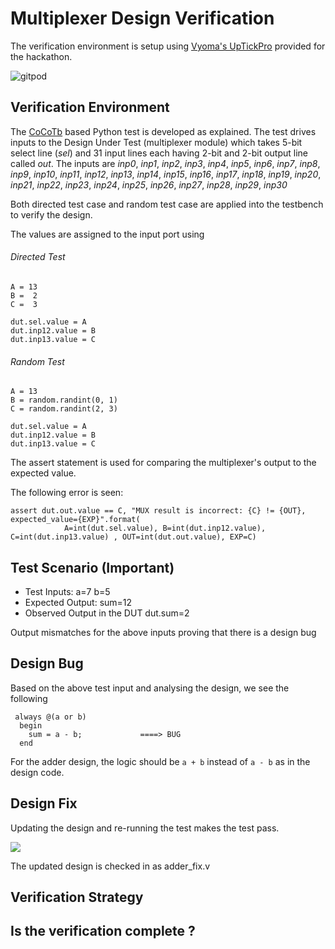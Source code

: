 # Multiplexer Design Verification

The verification environment is setup using [Vyoma's UpTickPro](https://vyomasystems.com) provided for the hackathon.

![gitpod](https://user-images.githubusercontent.com/109648435/180613473-845f1e64-34b7-48c8-a9ec-341590286967.png)

## Verification Environment

The [CoCoTb](https://www.cocotb.org/) based Python test is developed as explained. The test drives inputs to the Design Under Test (multiplexer module) which takes 5-bit select line (*sel*) and 31 input lines each having 2-bit and 2-bit output line called *out*. The inputs are *inp0*, *inp1*, *inp2*, *inp3*, *inp4*, *inp5*, *inp6*, *inp7*, *inp8*, *inp9*, *inp10*, *inp11*, *inp12*, *inp13*, *inp14*, *inp15*, *inp16*, *inp17*, *inp18*, *inp19*, *inp20*, *inp21*, *inp22*, *inp23*, *inp24*, *inp25*, *inp26*, *inp27*, *inp28*, *inp29*, *inp30*

Both directed test case and random test case are applied into the testbench to verify the design.

The values are assigned to the input port using 
###### Directed Test
```
A = 13
B =  2
C =  3
    
dut.sel.value = A
dut.inp12.value = B
dut.inp13.value = C
```
###### Random Test

```
A = 13
B = random.randint(0, 1)
C = random.randint(2, 3)

dut.sel.value = A
dut.inp12.value = B
dut.inp13.value = C
```
The assert statement is used for comparing the multiplexer's output to the expected value.

The following error is seen:
```
assert dut.out.value == C, "MUX result is incorrect: {C} != {OUT}, expected_value={EXP}".format(
            A=int(dut.sel.value), B=int(dut.inp12.value), C=int(dut.inp13.value) , OUT=int(dut.out.value), EXP=C)
```
## Test Scenario **(Important)**
- Test Inputs: a=7 b=5
- Expected Output: sum=12
- Observed Output in the DUT dut.sum=2

Output mismatches for the above inputs proving that there is a design bug

## Design Bug
Based on the above test input and analysing the design, we see the following

```
 always @(a or b) 
  begin
    sum = a - b;             ====> BUG
  end
```
For the adder design, the logic should be ``a + b`` instead of ``a - b`` as in the design code.

## Design Fix
Updating the design and re-running the test makes the test pass.

![](https://i.imgur.com/5XbL1ZH.png)

The updated design is checked in as adder_fix.v

## Verification Strategy

## Is the verification complete ?
